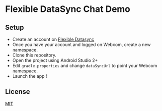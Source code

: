 Flexible DataSync Chat Demo
==============

## Setup

* Create an account on [Flexible Datasync](http://io.datasync.orange.com)
* Once you have your account and logged on Webcom, create a new namespace.
* Clone this repository.
* Open the project using Android Studio 2+
* Edit `gradle.properties` and change `dataSyncUrl` to point your Webcom namespace.
* Launch the app !

## License
[MIT](https://opensource.org/licenses/MIT)